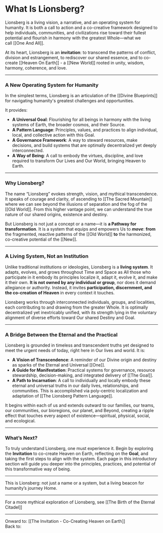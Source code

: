 # What Is Lionsberg?

Lionsberg is a living vision, a narrative, and an operating system for humanity. It is both a call to action and a co-creative framework designed to help individuals, communities, and civilizations rise toward their fullest potential and flourish in harmony with the greatest Whole—what we call [[One And All]]. 

At its heart, Lionsberg is an **invitation**: to transcend the patterns of conflict, division and estrangement, to rediscover our shared essence, and to co-create [[Heaven On Earth]] - a [[New World]] rooted in unity, wisdom, harmony, coherence, and love.

---

### **A New Operating System for Humanity**

In the simplest terms, Lionsberg is an articulation of the [[Divine Blueprints]] for navigating humanity's greatest challenges and opportunities. 

It provides:

- **A Universal Goal**: Flourishing for all beings in harmony with the living systems of Earth, the broader cosmos, and their Source.
- **A Pattern Language**: Principles, values, and practices to align individual, local, and collective action with this Goal.
- **A Governance Framework**: A way to steward resources, make decisions, and build systems that are optimally decentralized yet deeply interconnected.
- **A Way of Being**: A call to embody the virtues, discipline, and love required to transform Our Lives and Our World, bringing Heaven to Earth.

---

### **Why Lionsberg?**

The name “Lionsberg” evokes strength, vision, and mythical transcendence. It speaks of courage and clarity, of ascending to [[The Sacred Mountain]] where we can see beyond the illusions of separation and the fog of the [[Old World]]. From this higher vantage point, we can understand the true nature of our shared origins, existence and destiny.

But Lionsberg is not just a concept or a name—it is **a Pathway for transformation**. It is a system that equips and empowers Us to ***move***: **from** the fragmented, reactive patterns of the [[Old World]] **to** the harmonized, co-creative potential of the [[New]].

---

### **A Living System, Not an Institution**

Unlike traditional institutions or ideologies, Lionsberg is a **living system**. It adapts, evolves, and grows throughout Time and Space as All those who participate in it embody its principles localize it, adapt it, evolve it, and make it their own. **It is not owned by any individual or group**, nor does it demand allegiance or authority. Instead, it invites **participation, discernment, and the co-creation of Heaven** in every context it touches.

Lionsberg works through interconnected individuals, groups, and localities, each contributing to and drawing from the greater Whole. It is optimally decentralized yet inextricably unified, with its strength lying in the voluntary alignment of diverse efforts toward Our shared Destiny and Goal.

---

### **A Bridge Between the Eternal and the Practical**

Lionsberg is grounded in timeless and transcendent truths yet designed to meet the urgent needs of today, right here in Our lives and world. It is:

- **A Vision of Transcendence**: A reminder of our Divine origin and destiny as sparks of the Eternal and Universal [[One]].
- **A Guide for Manifestation**: Practical systems for governance, resource stewardship, decision-making, and integrated delivery of [[The Goal]].
- **A Path to Incarnation**: A call to individually and locally embody these eternal and universal truths in our daily lives, relationships, and communities. This is accomplished via poly-centric localization and adaptation of [[The Lionsberg Pattern Language]]. 

It begins within each of us and extends outward to our families, our teams, our communities, our bioregions, our planet, and Beyond, creating a ripple effect that touches every aspect of existence—spiritual, physical, social, and ecological.

---

### **What’s Next?**

To truly understand Lionsberg, one must experience it. Begin by exploring the **Invitation** to co-create Heaven on Earth, reflecting on the **Goal**, and taking the first steps to align with the system. Each page in this introductory section will guide you deeper into the principles, practices, and potential of this transformative way of being.

---

This is Lionsberg: not just a name or a system, but a living beacon for humanity’s journey Home.
___

For a more mythical exploration of Lionsberg, see [[The Birth of the Eternal Citadel]] 

___
Onward to: [[The Invitation - Co-Creating Heaven on Earth]]  
Back to: 